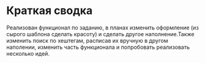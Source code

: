 # Краткая сводка

Реализован функционал по заданию, в планах изменить оформление (из сырого шаблона сделать красоту)
и сделать другое наполнение.Также изменить поиск по хештегам, расписав их вручную в другом наполении, 
изменить часть функционала и попробовать реализовать несколько идей.
